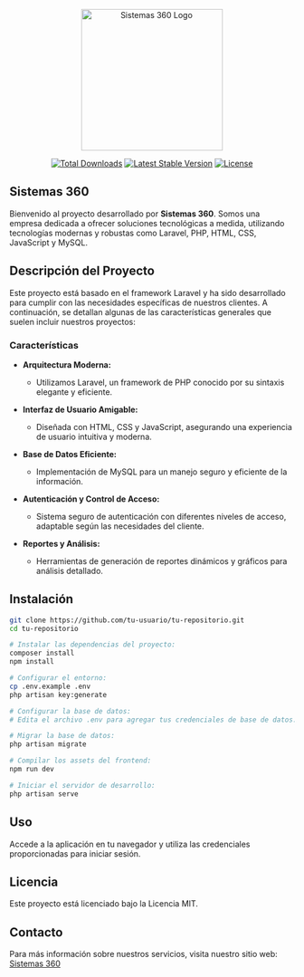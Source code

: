 <p align="center">
  <a href="https://sistemas360.ar" target="_blank">
    <img src="https://sistemas360.ar/assets/img/brand/blue.png" width="250" alt="Sistemas 360 Logo">
  </a>
</p>

<p align="center">
  <a href="https://packagist.org/packages/laravel/framework"><img src="https://img.shields.io/packagist/dt/laravel/framework" alt="Total Downloads"></a>
  <a href="#"><img src="https://img.shields.io/badge/version-4.0.0-blue" alt="Latest Stable Version"></a>
  <a href="#"><img src="https://img.shields.io/badge/license-MIT-green" alt="License"></a>
</p>



## Sistemas 360

Bienvenido al proyecto desarrollado por **Sistemas 360**. Somos una empresa dedicada a ofrecer soluciones tecnológicas a medida, utilizando tecnologías modernas y robustas como Laravel, PHP, HTML, CSS, JavaScript y MySQL.

## Descripción del Proyecto

Este proyecto está basado en el framework Laravel y ha sido desarrollado para cumplir con las necesidades específicas de nuestros clientes. A continuación, se detallan algunas de las características generales que suelen incluir nuestros proyectos:

### Características

- **Arquitectura Moderna:**
  - Utilizamos Laravel, un framework de PHP conocido por su sintaxis elegante y eficiente.

- **Interfaz de Usuario Amigable:**
  - Diseñada con HTML, CSS y JavaScript, asegurando una experiencia de usuario intuitiva y moderna.

- **Base de Datos Eficiente:**
  - Implementación de MySQL para un manejo seguro y eficiente de la información.

- **Autenticación y Control de Acceso:**
  - Sistema seguro de autenticación con diferentes niveles de acceso, adaptable según las necesidades del cliente.

- **Reportes y Análisis:**
  - Herramientas de generación de reportes dinámicos y gráficos para análisis detallado.

## Instalación

```bash
git clone https://github.com/tu-usuario/tu-repositorio.git
cd tu-repositorio

# Instalar las dependencias del proyecto:
composer install
npm install

# Configurar el entorno:
cp .env.example .env
php artisan key:generate

# Configurar la base de datos:
# Edita el archivo .env para agregar tus credenciales de base de datos.

# Migrar la base de datos:
php artisan migrate

# Compilar los assets del frontend:
npm run dev

# Iniciar el servidor de desarrollo:
php artisan serve

```
## Uso

Accede a la aplicación en tu navegador y utiliza las credenciales proporcionadas para iniciar sesión.

## Licencia

Este proyecto está licenciado bajo la Licencia MIT.

## Contacto

Para más información sobre nuestros servicios, visita nuestro sitio web: [Sistemas 360](https://sistemas360.ar)

